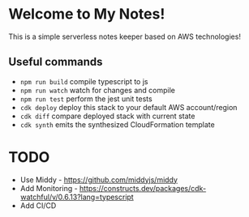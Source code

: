 # Welcome to My Notes!

This is a simple serverless notes keeper based on AWS technologies!

## Useful commands

 * `npm run build`   compile typescript to js
 * `npm run watch`   watch for changes and compile
 * `npm run test`    perform the jest unit tests
 * `cdk deploy`      deploy this stack to your default AWS account/region
 * `cdk diff`        compare deployed stack with current state
 * `cdk synth`       emits the synthesized CloudFormation template

#  TODO

* Use Middy - https://github.com/middyjs/middy
* Add Monitoring - https://constructs.dev/packages/cdk-watchful/v/0.6.13?lang=typescript
* Add CI/CD
